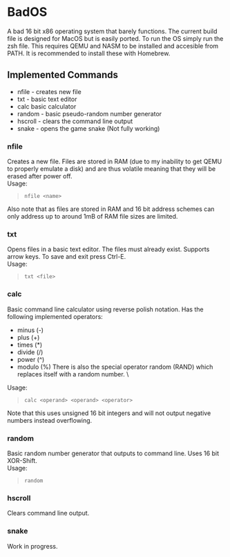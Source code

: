 # BadOS
A bad 16 bit x86 operating system that barely functions.
The current build file is designed for MacOS but is easily ported.
To run the OS simply run the zsh file.
This requires QEMU and NASM to be installed and accesible from PATH.
It is recommended to install these with Homebrew.

## Implemented Commands
 - nfile - creates new file
 - txt - basic text editor
 - calc basic calculator
 - random - basic pseudo-random number generator
 - hscroll - clears the command line output
 - snake - opens the game snake (Not fully working)
 
 ### nfile
 Creates a new file.
 Files are stored in RAM (due to my inability to get QEMU to properly emulate a disk) and are thus volatile meaning that they will be erased after power off. \
 Usage:
 > `nfile <name>`
 
 Also note that as files are stored in RAM and 16 bit address schemes can only address up to around 1mB of RAM file sizes are limited.
 
 ### txt
 Opens files in a basic text editor. The files must already exist.
 Supports arrow keys.
 To save and exit press Ctrl-E. \
 Usage:
 > `txt <file>`
 
 ### calc
 Basic command line calculator using reverse polish notation.
 Has the following implemented operators:
 - minus (-)
 - plus (+)
 - times (*)
 - divide (/)
 - power (^)
 - modulo (%)
 There is also the special operator random (RAND) which replaces itself with a random number. \

 Usage:
 > `calc <operand> <operand> <operator>`
 
 Note that this uses unsigned 16 bit integers and will not output negative numbers instead overflowing.
 
 ### random
 Basic random number generator that outputs to command line.
 Uses 16 bit XOR-Shift. \
 Usage:
 > `random`
 
 ### hscroll
 Clears command line output.
 
 ### snake
 Work in progress.
